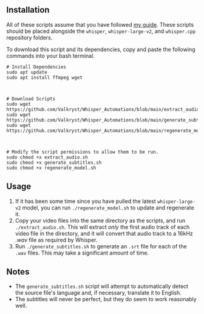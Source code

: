 ## Installation

All of these scripts assume that you have followed [my guide](https://www.valkryst.com/posts/42). These scripts should be placed alongside the `whisper`, `whisper-large-v2`, and `whisper.cpp` repository folders.

To download this script and its dependencies, copy and paste the following commands into your bash terminal.

```shell
# Install Dependencies
sudo apt update
sudo apt install ffmpeg wget



# Download Scripts
sudo wget https://github.com/Valkryst/Whisper_Automations/blob/main/extract_audio.sh
sudo wget https://github.com/Valkryst/Whisper_Automations/blob/main/generate_subtitles.sh
sudo wget https://github.com/Valkryst/Whisper_Automations/blob/main/regenerate_model.sh



# Modify the script permissions to allow them to be run.
sudo chmod +x extract_audio.sh
sudo chmod +x generate_subtitles.sh
sudo chmod +x regenerate_model.sh
```

## Usage

1. If it has been some time since you have pulled the latest `whisper-large-v2` model, you can run `./regenerate_model.sh` to update and regenerate it.
2. Copy your video files into the same directory as the scripts, and run `./extract_audio.sh`. This will extract _only_ the first audio track of each video file in the directory, and it will convert that audio track to a 16kHz _.wav_ file as required by Whisper.
3. Run `./generate_subtitles.sh` to generate an `.srt` file for each of the `.wav` files. This may take a significant amount of time.

## Notes

* The `generate_subtitles.sh` script will attempt to automatically detect the source file's language and, if necessary, translate it to English.
* The subtitles will never be perfect, but they do seem to work reasonably well.
